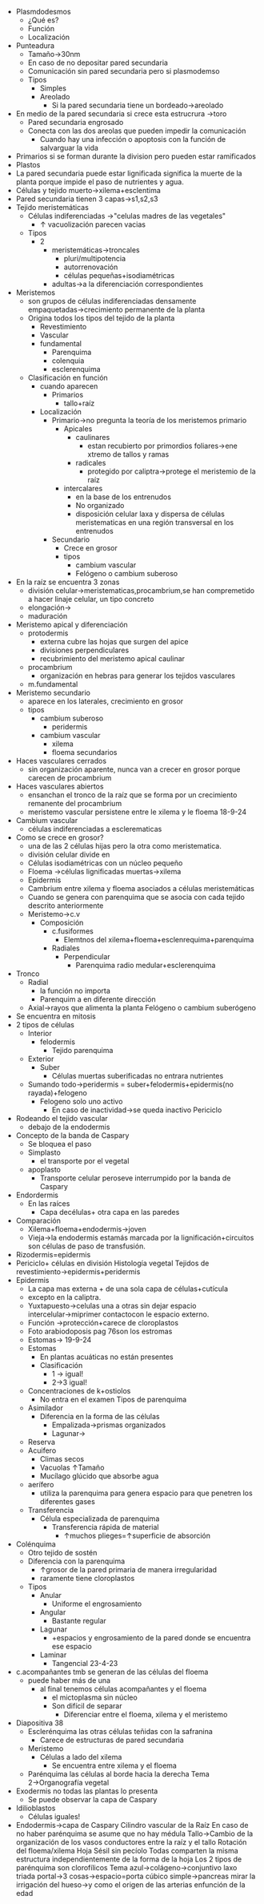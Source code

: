 - Plasmdodesmos
	- ¿Qué es?
	- Función
	- Localización
- Punteadura
	- Tamaño→30nm
	- En caso de no depositar pared secundaria
	- Comunicación sin pared secundaria pero si plasmodemso
	- Tipos
		- Simples
		- Areolado
			- Si la pared secundaria tiene un bordeado→areolado
- En medio de la pared secundaria si crece esta estrucrura →toro
	- Pared secundaria engrosado
	- Conecta con las dos areolas que pueden impedir la comunicación
		- Cuando hay una infección o apoptosis con la función de salvarguar la vida
- Primarios si se forman durante la division pero pueden estar ramificados 
- Plastos
- La pared secundaria puede estar lignificada significa la muerte de la planta porque impide el paso de nutrientes y agua.
- Células y tejido muerto→xilema+esclentima
- Pared secundaria tienen 3 capas→s1,s2,s3
- Tejido meristemáticas
	- Células indiferenciadas →"celulas madres de las vegetales"
		- ↑ vacuolización parecen vacias
	- Tipos
		- 2
			- meristemáticas→troncales
				- pluri/multipotencia
				- autorrenovación
				- células pequeñas+isodiamétricas
			- adultas→a la diferenciación correspondientes
- Meristemos
	- son grupos de células indiferenciadas densamente empaquetadas→crecimiento permanente de la planta
	- Origina todos los tipos del tejido de la planta
		- Revestimiento
		- Vascular
		- fundamental
			- Parenquima
			- colenquia
			- esclerenquima
	- Clasificación en función 
		- cuando aparecen
			- Primarios
				- tallo+raíz
		- Localización
			- Primario→no pregunta la teoría de los meristemos primario
				- Apicales
					- caulinares
						- estan recubierto por primordios foliares→ene xtremo de tallos y ramas
					- radicales
						- protegido por caliptra→protege el meristemio de  la raíz
				- intercalares
					- en la base de los entrenudos
					- No organizado
					- disposición celular laxa y dispersa de células meristematicas en una región transversal en los entrenudos
			- Secundario
				- Crece en grosor
				- tipos
					- cambium vascular
					- Felógeno o cambium suberoso
- En la raíz se encuentra 3 zonas
	- división  celular→meristematicas,procambrium,se han compremetido a hacer linaje celular, un tipo concreto
	- elongación→
	- maduración
- Meristemo  apical y diferenciación
	- protodermis
		- externa cubre las hojas que surgen del apice
		- divisiones perpendiculares
		- recubrimiento del meristemo apical caulinar
	- procambrium
		- organización en hebras para generar los tejidos vasculares
	- m.fundamental
- Meristemo secundario
	- aparece en los laterales, crecimiento en grosor
	- tipos
		- cambium suberoso
			- peridermis
		- cambium vascular
			- xilema
			- floema secundarios
- Haces vasculares cerrados
	- sin organización aparente, nunca van a crecer en grosor porque carecen de procambrium
- Haces vasculares abiertos
	- ensanchan el tronco de la raíz que se forma por un crecimiento remanente del procambrium 
	- meristemo vascular persistene entre le xilema y le floema
18-9-24
- Cambium vascular 
	- células indiferenciadas a  esclerematicas
- Como se crece en grosor?
	- una de las 2 células hijas pero la otra como meristematica.
	- división celular divide en 
	- Células isodiamétricas con un núcleo pequeño
	- Floema →células  lignificadas  muertas→xilema
	- Epidermis
	- Cambrium entre xilema y floema asociados a células  meristemáticas 
	- Cuando  se genera con parenquima que se asocia con cada tejido descrito anteriormente
	- Meristemo→c.v  
		- Composición
			- c.fusiformes
				- Elemtnos del xilema+floema+esclenrequima+parenquima
			- Radiales
				- Perpendicular 
					- Parenquima radio  medular+esclerenquima
- Tronco
	- Radial
		- la función no importa 
		- Parenquim a en  diferente dirección 
	- Axial→rayos que alimenta la planta
Felógeno  o  cambium suberógeno
- Se  encuentra en mitosis
- 2 tipos de células
	- Interior
		-  felodermis
			- Tejido parenquima
	- Exterior
		- Suber
			- Células muertas suberificadas no entrara nutrientes
	- Sumando todo→peridermis = suber+felodermis+epidermis(no rayada)+felogeno
		- Felogeno solo uno activo
			- En caso de inactividad→se queda inactivo 
Periciclo
- Rodeando el tejido vascular 
	- debajo de la endodermis
- Concepto de la banda de Caspary
	- Se bloquea el paso
	- Simplasto
		- el transporte por el vegetal
	- apoplasto
		- Transporte celular peroseve interrumpido por la banda de Caspary 
- Endordermis
	- En las raíces
		- Capa decélulas+ otra capa en las paredes  
- Comparación
	- Xilema+floema+endodermis→joven
	- Vieja→la endodermis estamás marcada por la lignificación+circuitos son células de paso de transfusión.
- Rizodermis=epidermis
- Periciclo+ células en división
Histología vegetal
Tejidos de revestimiento→epidermis+peridermis
- Epidermis
	- La capa mas externa + de una sola capa de células+cutícula
	- excepto en la caliptra.
	- Yuxtapuesto→celulas una a otras sin dejar espacio intercelular→miprimer contactocon le espacio externo.
	- Función →protección+carece de cloroplastos
	- Foto arabiodoposis pag 76son los estromas
	- Estomas→
	19-9-24
	- Estomas
		- En plantas acuáticas no están presentes
		- Clasificación
			- 1 → igual!
			- 2→3 igual!
	- Concentraciones de k+ostiolos
		- No entra en el examen
	Tipos de parenquima
	- Asimilador
		-  Diferencia  en  la  forma de las células
			- Empalizada→prismas organizados
			- Lagunar→
	- Reserva
	- Acuifero
		- Climas secos
		- Vacuolas ↑Tamaño
		- Mucílago glúcido que absorbe agua
	- aerífero
		- utiliza la parenquima para genera espacio para que penetren los diferentes gases
	- Transferencia
		- Célula especializada de parenquima
			- Transferencia rápida de material
				- ↑muchos plieges=↑superficie de absorción
- Colénquima
	- Otro tejido de sostén
	- Diferencia con la  parenquima
		- ↑grosor de la pared primaria de manera irregularidad
		- raramente tiene cloroplastos
	- Tipos
		- Anular
			- Uniforme el engrosamiento
		- Angular
			- Bastante regular
		- Lagunar
			- +espacios y engrosamiento de la pared donde se encuentra ese espacio
		- Laminar
			- Tangencial
23-4-23
- c.acompañantes tmb se generan de las células del floema
	- puede haber más de una 
		- al final tenemos células acompañantes y el floema
			- el mictoplasma sin núcleo
			- Son difícil de separar
				- Diferenciar entre el floema, xilema y el meristemo
- Diapositiva 38
	- Esclerénquima las otras células teñidas con la safranina
		- Carece de estructuras de pared secundaria
	- Meristemo
		- Células a lado del xilema
			- Se encuentra entre xilema y el floema
	- Parénquima las células al borde hacia la derecha
Tema 2→Organografía vegetal
- Exodermis no todas las plantas lo presenta
	- Se puede observar la capa de Caspary
- Idilioblastos
	- Células iguales!
- Endodermis→capa de Caspary
Cilindro vascular de la Raíz
En caso de no haber parénquima se asume que no hay médula
Tallo→Cambio de la organización de los vasos conductores entre la raíz y el tallo
Rotación del floema/xilema
Hoja
Sésil sin pecíolo
Todas comparten la misma estructura independientemente de la forma de la hoja
Los 2  tipos de parénquima son clorofílicos
Tema 
azul→colágeno→conjuntivo laxo
triada portal→3 cosas→espacio=porta
cúbico simple→pancreas
mirar la irrigación del hueso→y como el origen de las arterias  enfunción de la edad